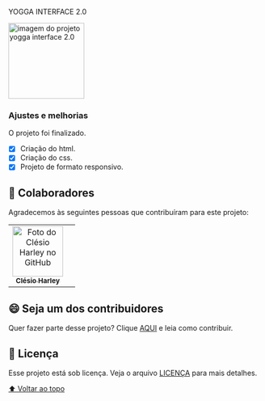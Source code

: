 YOGGA INTERFACE 2.0


<img src="https://user-images.githubusercontent.com/95729897/150898479-363deabb-380f-493f-b585-2e5542b556f6.PNG" width="150px" alt="imagem do projeto yogga interface 2.0">

### Ajustes e melhorias

O projeto foi finalizado.

- [x] Criação do html.
- [x] Criação do css.
- [x] Projeto de formato responsivo.
## 🤝 Colaboradores

Agradecemos às seguintes pessoas que contribuíram para este projeto:

<table>
  <tr>
    <td align="center">
      <a href="#">
        <img src="https://user-images.githubusercontent.com/95729897/150899858-50bc942e-9091-4047-bc91-964ea8518759.jpg" width="100px;" alt="Foto do Clésio Harley no GitHub"/><br>
        <sub>
          <b>Clésio Harley</b>
        </sub>
      </a>
    </td>
    <td align="center">
    
</table>


## 😄 Seja um dos contribuidores<br>

Quer fazer parte desse projeto? Clique [AQUI](CONTRIBUTING.md) e leia como contribuir.

## 📝 Licença

Esse projeto está sob licença. Veja o arquivo [LICENÇA](LICENSE.md) para mais detalhes.

[⬆ Voltar ao topo](#nome-do-projeto)<br>


